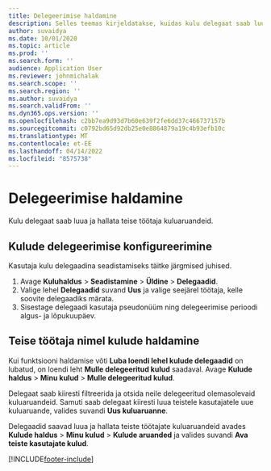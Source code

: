 ```yaml
---
title: Delegeerimise haldamine
description: Selles teemas kirjeldatakse, kuidas kulu delegaat saab luua ja hallata mõne muu töötaja kuluaruannet.
author: suvaidya
ms.date: 10/01/2020
ms.topic: article
ms.prod: ''
ms.search.form: ''
audience: Application User
ms.reviewer: johnmichalak
ms.search.scope: ''
ms.search.region: ''
ms.author: suvaidya
ms.search.validFrom: ''
ms.dyn365.ops.version: ''
ms.openlocfilehash: c2bb7ea9d93d7b60e639f2fe6dd37c466737157b
ms.sourcegitcommit: c0792bd65d92db25e0e8864879a19c4b93efb10c
ms.translationtype: MT
ms.contentlocale: et-EE
ms.lasthandoff: 04/14/2022
ms.locfileid: "8575738"
---
```

# <a name="manage-delegation"></a>Delegeerimise haldamine
Kulu delegaat saab luua ja hallata teise töötaja kuluaruandeid.

## <a name="configuring-expense-delegation"></a>Kulude delegeerimise konfigureerimine

Kasutaja kulu delegaadina seadistamiseks täitke järgmised juhised. 
1. Avage **Kuluhaldus** > **Seadistamine** > **Üldine** > **Delegaadid**. 
2. Valige lehel **Delegaadid** suvand **Uus** ja valige seejärel töötaja, kelle soovite delegaadiks märata. 
3. Sisestage delegaadi kasutaja pseudonüüm ning delegeerimise perioodi algus- ja lõpukuupäev.

## <a name="manage-expenses-on-behalf-of-another-employee"></a>Teise töötaja nimel kulude haldamine

Kui funktsiooni haldamise võti **Luba loendi lehel kulude delegaadid** on lubatud, on loendi leht **Mulle delegeeritud kulud** saadaval. Avage **Kulude haldus** > **Minu kulud** > **Mulle delegeeritud kulud**.

Delegaat saab kiiresti filtreerida ja otsida neile delegeeritud olemasolevaid kuluaruandeid. Samuti saab delegaat kiiresti luua teistele kasutajatele uue kuluaruande, valides suvandi **Uus kuluaruanne**.

Delegaadid saavad luua ja hallata teiste töötajate kuluaruandeid avades **Kulude haldus** > **Minu kulud** > **Kulude aruanded** ja valides suvandi **Ava teiste kasutajate kulud**.


[!INCLUDE[footer-include](../includes/footer-banner.md)]